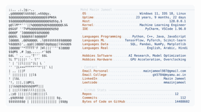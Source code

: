 <picture>
  <source srcset="https://raw.githubusercontent.com/mmazinjameel/mmazinjameel/main/dark_mode.svg?v=1756267957" media="(prefers-color-scheme: dark)">
  <img src="https://raw.githubusercontent.com/mmazinjameel/mmazinjameel/main/light_mode.svg?v=1756267957">
</picture>
